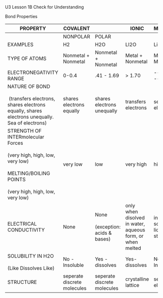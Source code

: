 U3 Lesson 1B Check for Understanding

Bond Properties

| PROPERTY                                                                                                                                        | COVALENT                    |                                        | IONIC                                                     | METALLIC                       |
| ----------------------------------------------------------------------------------------------------------------------------------------------- | --------------------------- | -------------------------------------- | --------------------------------------------------------- | ------------------------------ |
|                                                                                                                                                 | NONPOLAR                    | POLAR                                  |                                                           |                                |
| EXAMPLES                                                                                                                                        | H2                          | H2O                                    | LI2O                                                      | LiNa                           |
| TYPE OF ATOMS                                                                                                                                   | Nonmetal + Nonmetal         | Nonmetal + Nonmetal                    | Metal + Nonmetal                                          | Metal + Metal                  |
| ELECTRONEGATIVITY RANGE                                                                                                                         | 0-0.4                       | .41 - 1.69                             | > 1.70                                                    | ---------                      |
| NATURE OF BOND<br><br> (transfers electrons, shares electrons equally, shares electrons unequally. Sea of electrons)                            | shares electrons equally    | shares electrons unequally             | transfers electrons                                       | sea of electrons               |
| STRENGTH OF INTERmolecular Forces<br><br>(very high, high, low, very low)<br><br>MELTING/BOILING POINTS<br><br>(very high, high, low, very low) | very low                    | low                                    | very high                                                 | high                           |
| ELECTRICAL CONDUCTIVITY                                                                                                                         | None                        | None<br><br>(exception: acids & bases) | only when disolved in water, aqueous form, or when melted | in both solid and liquid state |
| SOLUBILITY IN H2O<br><br>(Like Dissolves Like)                                                                                                  | No - Insoluble              | Yes - dissolves                        | Yes- dissolves                                            | No - Insoluble                 |
| STRUCTURE                                                                                                                                       | seperate discrete molecules | seperate discrete molecules            | crystalline lattice                                       | sea of electrons               |

